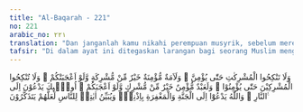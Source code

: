 ```yaml
---
title: "Al-Baqarah - 221"
no: 221
arabic_no: ٢٢١
translation: "Dan janganlah kamu nikahi perempuan musyrik, sebelum mereka beriman. Sungguh, hamba sahaya perempuan yang beriman lebih baik daripada perempuan musyrik meskipun dia menarik hatimu. Dan janganlah kamu nikahkan orang (laki-laki) musyrik (dengan perempuan yang beriman) sebelum mereka beriman. Sungguh, hamba sahaya laki-laki yang beriman lebih baik daripada laki-laki musyrik meskipun dia menarik hatimu. Mereka mengajak ke neraka, sedangkan Allah mengajak ke surga dan ampunan dengan izin-Nya. (Allah) menerangkan ayat-ayat-Nya kepada manusia agar mereka mengambil pelajaran."
tafsir: "Di dalam ayat ini ditegaskan larangan bagi seorang Muslim mengawini perempuan musyrik dan larangan mengawinkan perempuan mukmin dengan laki-laki musyrik, kecuali kalau mereka telah beriman. Walaupun mereka itu cantik dan rupawan, gagah, kaya, dan sebagainya, budak perempuan atau budak laki-laki yang mukmin lebih baik untuk dikawini daripada mereka. Dari pihak perempuan yang beriman tidak sedikit pula jumlahnya yang cantik, menarik hati, dan berakhlak.\n\nDalam sebuah hadis Rasulullah saw bersabda:\n\nJangan kamu mengawini perempuan karena kecantikannya, mungkin kecantikan itu akan membinasakan mereka, janganlah kamu mengawini mereka karena harta kekayaannya, mungkin harta kekayaan itu akan menyebabkan mereka durhaka dan keras kepala. Tetapi kawinilah mereka karena agamanya (iman dan akhlaknya). Budak perempuan yang hitam, tetapi beragama, lebih baik dari mereka yang tersebut di atas. (Riwayat Ibnu Majah dari Abdullah bin 'Umar).\n\nDalam hadis lain, Rasulullah saw bersabda:\n\nPerempuan itu dinikahi karena empat hal, yaitu: karena hartanya, karena keturunannya, karena kecantikannya dan karena agamanya. Pilihlah perempuan yang beragama, maka engkau akan beruntung. (Riwayat al-Bukhari dan Muslim dari Abu Hurairah)\n\nPerkawinan erat hubungannya dengan agama. Orang musyrik bukan orang beragama, mereka menyembah selain Allah. Dalam soal perkawinan dengan orang musyrik ada batas larangan yang kuat, tetapi dalam soal pergaulan, bermasyarakat itu biasa saja. Sebab perkawinan erat hubungannya dengan keturunan dan keturunan erat hubungannya dengan harta warisan, makan dan minum, dan ada hubungannya dengan pendidikan dan pembangunan Islam.\n\nPerkawinan dengan orang musyrik dianggap membahayakan seperti diterangkan di atas, maka Allah melarang mengadakan hubungan perkawinan dengan mereka. Golongan orang musyrik itu akan selalu menjerumuskan umat Islam ke dalam bahaya di dunia, dan menjerumuskannya ke dalam neraka di akhirat, sedang ajaran-ajaran Allah kepada orang-orang mukmin selalu membawa kepada kebahagiaan dunia dan akhirat."
---
```

وَلَا تَنْكِحُوا الْمُشْرِكٰتِ حَتّٰى يُؤْمِنَّ ۗ وَلَاَمَةٌ مُّؤْمِنَةٌ خَيْرٌ مِّنْ مُّشْرِكَةٍ وَّلَوْ اَعْجَبَتْكُمْ ۚ وَلَا تُنْكِحُوا الْمُشْرِكِيْنَ حَتّٰى يُؤْمِنُوْا ۗ وَلَعَبْدٌ مُّؤْمِنٌ خَيْرٌ مِّنْ مُّشْرِكٍ وَّلَوْ اَعْجَبَكُمْ ۗ اُولٰۤىِٕكَ يَدْعُوْنَ اِلَى النَّارِ ۖ وَاللّٰهُ يَدْعُوْٓا اِلَى الْجَنَّةِ وَالْمَغْفِرَةِ بِاِذْنِهٖۚ وَيُبَيِّنُ اٰيٰتِهٖ لِلنَّاسِ لَعَلَّهُمْ يَتَذَكَّرُوْنَ ࣖ